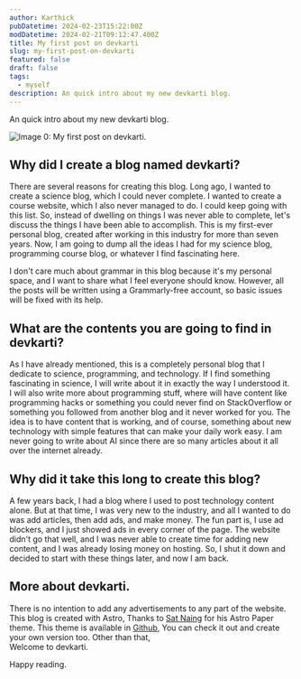 ```yaml
---
author: Karthick
pubDatetime: 2024-02-23T15:22:00Z
modDatetime: 2024-02-21T09:12:47.400Z
title: My first post on devkarti
slug: my-first-post-on-devkarti
featured: false
draft: false
tags:
  - myself
description: An quick intro about my new devkarti blog.
---
```


An quick intro about my new devkarti blog.

![Image 0: My first post on devkarti.](/posts/myfirstpost.webp)

## Why did I create a blog named devkarti?

There are several reasons for creating this blog. Long ago, I wanted to create a science blog, which I could never complete. I wanted to create a course website, which I also never managed to do. I could keep going with this list. So, instead of dwelling on things I was never able to complete, let's discuss the things I have been able to accomplish. This is my first-ever personal blog, created after working in this industry for more than seven years. Now, I am going to dump all the ideas I had for my science blog, programming course blog, or whatever I find fascinating here.

I don't care much about grammar in this blog because it's my personal space, and I want to share what I feel everyone should know. However, all the posts will be written using a Grammarly-free account, so basic issues will be fixed with its help.

## What are the contents you are going to find in devkarti?

As I have already mentioned, this is a completely personal blog that I dedicate to science, programming, and technology. If I find something fascinating in science, I will write about it in exactly the way I understood it. I will also write more about programming stuff, where will have content like programming hacks or something you could never find on StackOverflow or something you followed from another blog and it never worked for you. The idea is to have content that is working, and of course, something about new technology with simple features that can make your daily work easy. I am never going to write about AI since there are so many articles about it all over the internet already.

## Why did it take this long to create this blog?

A few years back, I had a blog where I used to post technology content alone. But at that time, I was very new to the industry, and all I wanted to do was add articles, then add ads, and make money. The fun part is, I use ad blockers, and I just showed ads in every corner of the page. The website didn't go that well, and I was never able to create time for adding new content, and I was already losing money on hosting. So, I shut it down and decided to start with these things later, and now I am back.

## More about devkarti.

There is no intention to add any advertisements to any part of the website. This blog is created with Astro, Thanks to [Sat Naing](https://github.com/satnaing) for his Astro Paper theme. This theme is available in [Github](https://github.com/satnaing/astro-paper), You can check it out and create your own version too. Other than that,  
Welcome to devkarti.

Happy reading.
